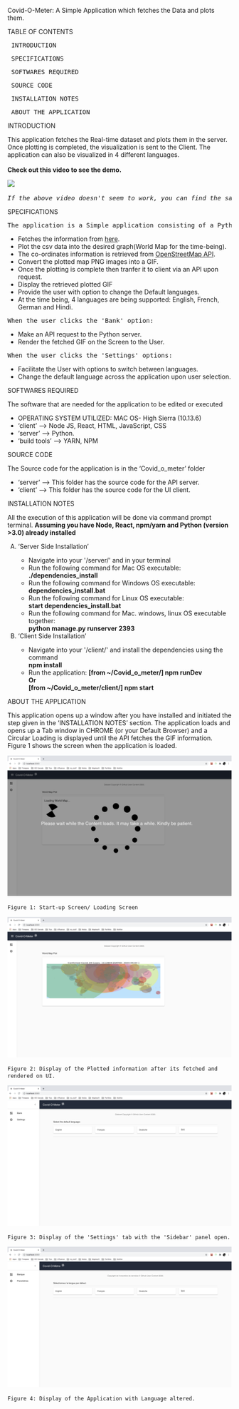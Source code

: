Covid-O-Meter: A Simple Application which fetches the Data and plots them.

TABLE OF CONTENTS

 <pre> INTRODUCTION </pre>
<pre> SPECIFICATIONS </pre>
<pre> SOFTWARES REQUIRED </pre>
<pre> SOURCE CODE </pre>
<pre> INSTALLATION NOTES </pre>
<pre> ABOUT THE APPLICATION </pre>

INTRODUCTION

 This application fetches the Real-time dataset and plots them in the server. Once plotting is completed, the visualization is sent to the Client. The application can also be visualized in 4 different languages.
<br><br>
<b>Check out this video to see the demo.</b>

[![](http://img.youtube.com/vi/_H7oRzsfkLw/0.jpg)](http://www.youtube.com/watch?v=_H7oRzsfkLw)

<pre><i>If the above video doesn't seem to work, you can find the same clip of Demo at (~/readme_figs/DemoVideos/CovidOMeterDemo.mp4) location.</i></pre>

SPECIFICATIONS

 <pre>The application is a Simple application consisting of a Python server and a React client:</pre>
<ul>
<li> Fetches the information from <a href='https://github.com/datasets/covid-19/blob/master/data/countries-aggregated.csv'>here</a>.</li>
<li> Plot the csv data into the desired graph(World Map for the time-being).</li>
<li> The co-ordinates information is retrieved from <a href='http://nominatim.openstreetmap.org/'>OpenStreetMap API</a>. </li>
<li> Convert the plotted map PNG images into a GIF. </li>
<li> Once the plotting is complete then tranfer it to client via an API upon request.</li>
<li> Display the retrieved plotted GIF</li>
<li> Provide the user with option to change the Default languages.</li>
<li> At the time being, 4 languages are being supported: English, French, German and Hindi.</li>
</ul>
<pre>When the user clicks the 'Bank' option:</pre>
<ul>
<li> Make an API request to the Python server.</li>
<li> Render the fetched GIF on the Screen to the User.</li>
</ul>
<pre>When the user clicks the 'Settings' options:</pre>
<ul>
<li> Facilitate the User with options to switch between languages. </li>
<li> Change the default language across the application upon user selection.</li>
</ul>

SOFTWARES REQUIRED

 The software that are needed for the application to be edited or executed

<ul>
<li> OPERATING SYSTEM UTILIZED: MAC OS- High Sierra (10.13.6) </li>
<li> ‘client’ --> Node JS, React, HTML, JavaScript, CSS</li>
<li> ‘server’ --> Python.</li>
<li> ‘build tools’ --> YARN, NPM</li>
</ul>

SOURCE CODE

 The Source code for the application is in the ‘Covid_o_meter’ folder

<ul>
<li> ‘server’ --> This folder has the source code for the API server.</li>
<li> ‘client’ --> This folder has the source code for the UI client.</li>
</ul>

INSTALLATION NOTES

 All the execution of this application will be done via command prompt terminal. <b>Assuming you have Node, React, npm/yarn and Python (version >3.0) already installed</b>

<ol type="A">
<li> ‘Server Side Installation’ </li>
	<ul>
		<li> Navigate into your '/server/' and in your terminal </li>
		<li> Run the following command for Mac OS executable: <br><b>./dependencies_install</b></li>
		<li> Run the following command for Windows OS executable: <br><b>dependencies_install.bat</b></li>
		<li> Run the following command for Linux OS executable: <br><b>start dependencies_install.bat</b></li>
		<li> Run the following command for Mac. windows, linux OS executable together: <br><b>python manage.py runserver 2393</b></li>
	</ul>
<li> ‘Client Side Installation’ </li>
	<ul>
		<li> Navigate into your '/client/' and install the dependencies using the command <br><b>npm install</b> <br></li>
		<li> Run the application: <b>[from ~/Covid_o_meter/] npm runDev <br> Or <br> [from ~/Covid_o_meter/client/] npm start </b></li>
	</ul>
	</ol>

ABOUT THE APPLICATION

 This application opens up a window after you have installed and initiated the step given in the ‘INSTALLATION NOTES’ section.
The application loads and opens up a Tab window in CHROME (or your Default Browser) and a Circular Loading is displayed until the API fetches the GIF information. Figure 1 shows the screen when the application is loaded.

![](readme_figs/fig1.png)

    Figure 1: Start-up Screen/ Loading Screen

![](readme_figs/fig2.png)

    Figure 2: Display of the Plotted information after its fetched and rendered on UI.

![](readme_figs/fig3.png)

    Figure 3: Display of the 'Settings' tab with the 'Sidebar' panel open.

![](readme_figs/fig4.png)

    Figure 4: Display of the Application with Language altered.
